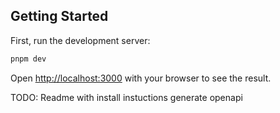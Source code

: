 ## Getting Started

First, run the development server:

```bash
pnpm dev
```

Open [http://localhost:3000](http://localhost:3000) with your browser to see the result.

TODO: Readme with install instuctions generate openapi



